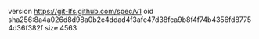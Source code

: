 version https://git-lfs.github.com/spec/v1
oid sha256:8a4a026d8d98a0b2c4ddad4f3afe47d38fca9b8f4f74b4356fd87754d36f382f
size 4563
